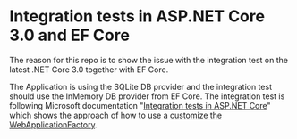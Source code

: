 # Integration tests in ASP.NET Core 3.0 and EF Core


The reason for this repo is to show the issue with the integration test on the latest .NET Core 3.0 together with EF Core.

The Application is using the SQLite DB provider and the integration test should use the InMemory DB provider from EF Core. The integration test is following Microsoft documentation "[Integration tests in ASP.NET Core](https://docs.microsoft.com/en-us/aspnet/core/test/integration-tests?view=aspnetcore-3.0)" which shows the approach of how to use a [customize the WebApplicationFactory](https://docs.microsoft.com/en-us/aspnet/core/test/integration-tests?view=aspnetcore-3.0#customize-webapplicationfactory).

